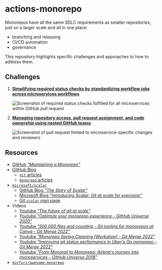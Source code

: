 # actions-monorepo

Monorepos have all the same SDLC requirements as smaller repositories, just on a larger scale and all in one place:

- branching and releasing
- CI/CD automation
- governance

This repository highlights specific challenges and approaches to how to address them.

## Challenges

1. [**Simplifying required status checks by standardizing workflow jobs across microservices workflows**](required_status_checks/)

   ![Screenshot of required status checks fulfilled for all microservices within GitHub pull request](required_status_checks/required_status_checks_pr.png)

1. [**Managing repository access, pull request assignment, and code ownership using nested GitHub teams**](governance/)

   ![Screenshot of pull request limited to microservice-specific changes and reviewers](governance/nested_teams_pr.png)

## Resources

- [GitHub _"Maintaining a Monorepo"_](https://monorepo-book.github.io/)
- [GitHub Blog](https://github.blog//)
  - [`git` articles](https://github.blog/tag/git/)
  - [`monorepo` articles](https://github.blog/tag/monorepo/)
- [`microsoft/scalar`](https://github.com/microsoft/scalar)
  - [GitHub Blog _"The Story of Scalar"_](https://github.blog/2022-10-13-the-story-of-scalar/)
  - [Microsoft Blog _"Introducing Scalar: Git at scale for everyone"_](https://devblogs.microsoft.com/devops/introducing-scalar/)
  - [Git `scalar` man page](https://git-scm.com/docs/scalar)
- Videos
  - [Youtube _"The future of git at scale"_](https://www.youtube.com/watch?v=pXdabSCz4JA)
  - [Youtube _"Optimize your monorepo experience - GitHub Universe 2020"_](https://www.youtube.com/watch?v=RcqLV1lU408&t=15s)
  - [Youtube _"500,000 files and counting - Git tooling for monorepos at Canva - Git Merge 2022"_](https://www.youtube.com/watch?v=W4ACKyaVHzM)
  - [Youtube _"Monorepo Spring Cleaning [Workshop] - Git Merge 2022"_](https://www.youtube.com/watch?v=GQW4tDLu_BM&t=543s)
  - [Youtube _"Improving git status performance in Uber's Go monorepo - Git Merge 2022"_](https://www.youtube.com/watch?v=5xGc3UlsQHQ)
  - [Youtube _"From Monorail to Monorepo: Airbnb's journey into microservices - GitHub Universe 2018"_](https://www.youtube.com/watch?v=47VOcGGm6aU)
- [`korfuri/awesome-monorepo`](https://github.com/korfuri/awesome-monorepo)
